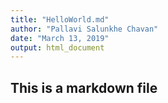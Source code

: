```yaml
---
title: "HelloWorld.md"
author: "Pallavi Salunkhe Chavan"
date: "March 13, 2019"
output: html_document
---
```


## This is a markdown file

